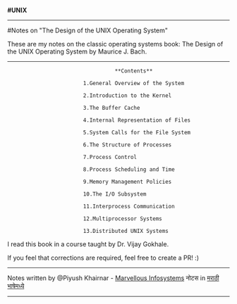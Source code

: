 **#UNIX**
*********************************************************************************************************************
#Notes on "The Design of the UNIX Operating System"

These are my notes on the classic operating systems book: The Design of the UNIX Operating System by Maurice J. Bach.

*********************************************************************************************************************

                                      **Contents**

                            1.General Overview of the System
                            
                            2.Introduction to the Kernel
                            
                            3.The Buffer Cache
                            
                            4.Internal Representation of Files
                            
                            5.System Calls for the File System
                            
                            6.The Structure of Processes
                            
                            7.Process Control
                            
                            8.Process Scheduling and Time
                            
                            9.Memory Management Policies
                            
                            10.The I/O Subsystem
                            
                            11.Interprocess Communication
                            
                            12.Multiprocessor Systems

                            13.Distributed UNIX Systems


I read this book in a course taught by Dr. Vijay Gokhale.


If you feel that corrections are required, feel free to create a PR! :)

**********************************************************************************************************************
Notes written by @Piyush Khairnar - [Marvellous Infosystems](https://www.marvellousinfosystems.com)
नोटस in [मराठी भाषेमध्ये ](https://drive.google.com/file/d/1EiP5usaIOX_Be0xIuqR9A2ouRwbq7Y1k/view?usp=share_link)
**********************************************************************************************************************
    
